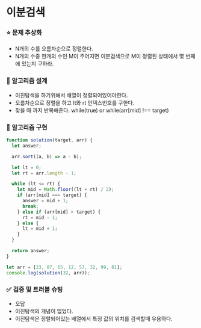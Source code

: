 # 이분검색

### ⭐ 문제 추상화

- N개의 수를 오름차순으로 정렬한다.
- N개의 수중 한개의 수인 M이 주어지면 이분검색으로 M이 정렬된 상태에서 몇 번째에 있는지 구하라.

### 🔧 알고리즘 설계

- 이진탐색을 하기위해서 배열이 정렬되어있어야한다.
- 오름차순으로 정렬을 하고 lt와 rt 인덱스번호를 구한다.
- 찾을 때 까지 반복해준다. while(true) or while(arr[mid] !== target)

### 🔨 알고리즘 구현

```js
function solution(target, arr) {
  let answer;

  arr.sort((a, b) => a - b);

  let lt = 0;
  let rt = arr.length - 1;

  while (lt <= rt) {
    let mid = Math.floor((lt + rt) / 2);
    if (arr[mid] === target) {
      answer = mid + 1;
      break;
    } else if (arr[mid] > target) {
      rt = mid - 1;
    } else {
      lt = mid + 1;
    }
  }

  return answer;
}

let arr = [23, 87, 65, 12, 57, 32, 99, 81];
console.log(solution(32, arr));
```

### ✅ 검증 및 트러블 슈팅

- 오답
- 이진탐색의 개념이 없었다.
- 이진탐색은 정렬되어있는 배열에서 특정 값의 위치를 검색할때 유용하다.
